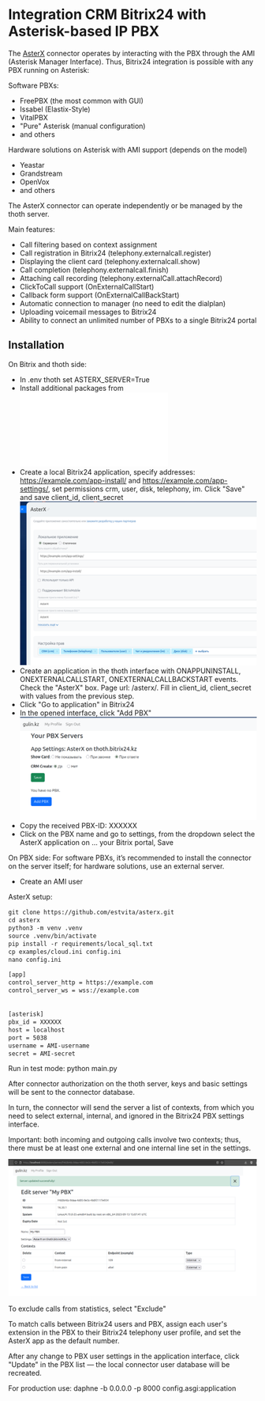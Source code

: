 # Integration CRM Bitrix24 with Asterisk-based IP PBX

The [AsterX](https://github.com/estvita/AsterX) connector operates by interacting with the PBX through the AMI (Asterisk Manager Interface). Thus, Bitrix24 integration is possible with any PBX running on Asterisk:

Software PBXs:
+ FreePBX (the most common with GUI)
+ Issabel (Elastix-Style)
+ VitalPBX
+ "Pure" Asterisk (manual configuration)
+ and others

Hardware solutions on Asterisk with AMI support (depends on the model)
+ Yeastar
+ Grandstream
+ OpenVox 
+ and others

The AsterX connector can operate independently or be managed by the thoth server.

Main features:

+ Call filtering based on context assignment  
+ Call registration in Bitrix24 (telephony.externalcall.register)  
+ Displaying the client card (telephony.externalcall.show)  
+ Call completion (telephony.externalcall.finish)  
+ Attaching call recording (telephony.externalCall.attachRecord)  
+ ClickToCall support (OnExternalCallStart)  
+ Callback form support (OnExternalCallBackStart)  
+ Automatic connection to manager (no need to edit the dialplan)  
+ Uploading voicemail messages to Bitrix24  
+ Ability to connect an unlimited number of PBXs to a single Bitrix24 portal  


## Installation

On Bitrix and thoth side:
+ In .env thoth set ASTERX_SERVER=True
+ Install additional packages from ![asterx.txt](/requirements/asterx.txt)
+ Create a local Bitrix24 application, specify addresses: https://example.com/app-install/ and https://example.com/app-settings/, set permissions crm, user, disk, telephony, im. Click "Save" and save client_id, client_secret
![asterx_b24](/docs/img/asterx_b24.png)
+ Create an application in the thoth interface with ONAPPUNINSTALL, ONEXTERNALCALLSTART, ONEXTERNALCALLBACKSTART events. Check the "AsterX" box. Page url: /asterx/. Fill in client_id, client_secret with values from the previous step.
+ Click "Go to application" in Bitrix24
+ In the opened interface, click "Add PBX"
![add_pbx](/docs/img/add_pbx.png)
+ Copy the received PBX-ID: XXXXXX
+ Click on the PBX name and go to settings, from the dropdown select the AsterX application on ... your Bitrix portal, Save

On PBX side:
For software PBXs, it’s recommended to install the connector on the server itself; for hardware solutions, use an external server.

+ Create an AMI user

AsterX setup:
```
git clone https://github.com/estvita/asterx.git
cd asterx
python3 -m venv .venv
source .venv/bin/activate
pip install -r requirements/local_sql.txt
cp examples/cloud.ini config.ini
nano config.ini
```

```
[app]
control_server_http = https://example.com
control_server_ws = wss://example.com


[asterisk]
pbx_id = XXXXXX
host = localhost
port = 5038
username = AMI-username
secret = AMI-secret
```

Run in test mode: python main.py

After connector authorization on the thoth server, keys and basic settings will be sent to the connector database.

In turn, the connector will send the server a list of contexts, from which you need to select external, internal, and ignored in the Bitrix24 PBX settings interface.

Important: both incoming and outgoing calls involve two contexts; thus, there must be at least one external and one internal line set in the settings.

![asterx_settings](/docs/img/asterx_settings.png)

To exclude calls from statistics, select "Exclude"

To match calls between Bitrix24 users and PBX, assign each user's extension in the PBX to their Bitrix24 telephony user profile, and set the AsterX app as the default number.

After any change to PBX user settings in the application interface, click "Update" in the PBX list — the local connector user database will be recreated.

For production use: daphne -b 0.0.0.0 -p 8000 config.asgi:application
